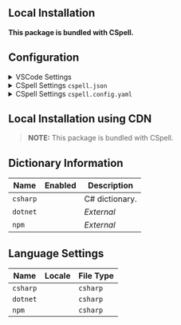 ## Local Installation

**This package is bundled with CSpell.**

## Configuration

<details>
<summary>VSCode Settings</summary>

Add the following to your VSCode settings:

**`.vscode/settings.json`**

```jsonc
{
  "cSpell.dictionaries": ["csharp"],
}
```

</details>

<details>
<summary>CSpell Settings <code>cspell.json</code></summary>

**`cspell.json`**

```jsonc
{
  "dictionaries": ["csharp"],
}
```

</details>

<details>
<summary>CSpell Settings <code>cspell.config.yaml</code></summary>

**`cspell.config.yaml`**

```yaml
dictionaries:
  - csharp
```

</details>

## Local Installation using CDN

> **NOTE:** This package is bundled with CSpell.

## Dictionary Information

| Name     | Enabled | Description    |
| -------- | ------- | -------------- |
| `csharp` |         | C# dictionary. |
| `dotnet` |         | _External_     |
| `npm`    |         | _External_     |

## Language Settings

| Name     | Locale | File Type |
| -------- | ------ | --------- |
| `csharp` |        | `csharp`  |
| `dotnet` |        | `csharp`  |
| `npm`    |        | `csharp`  |
